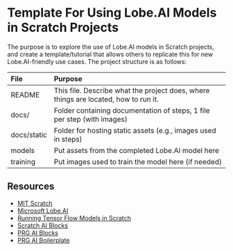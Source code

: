 # Template For Using Lobe.AI Models in Scratch Projects

The purpose is to explore the use of Lobe.AI models in Scratch projects, and create a template/tutorial that allows others to replicate this for new Lobe.AI-friendly use cases. The project structure is as follows:

| File | Purpose  | 
|:---|:---|
| README | This file. Describe what the project does, where things are located, how to run it. |
| docs/ | Folder containing documentation of steps, 1 file per step (with images) |
| docs/static | Folder for hosting static assets (e.g., images used in steps) |
| models | Put assets from the completed Lobe.AI model here |
| training | Put images used to train the model here (if needed)|

## Resources
 * [MIT Scratch](https://scratch.mit.edu/)
 * [Microsoft Lobe.AI](https://www.lobe.ai/)
 * [Running Tensor Flow Models in Scratch](https://dalelane.co.uk/blog/?p=4201#:~:)
 * [Scratch AI Blocks](https://www.media.mit.edu/posts/ai-blocks/)
 * [PRG AI Blocks](https://npnlab-vn.github.io/scratch3/main/)
 * [PRG AI Boilerplate](https://github.com/mitmedialab/prg-extension-boilerplate)
